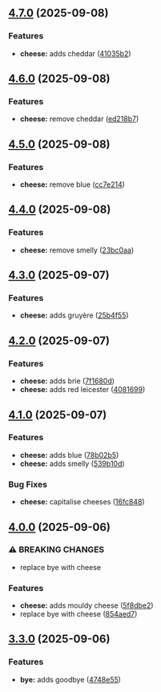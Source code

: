## [4.7.0](https://github.com/peter-bread/semantic-release-test/compare/v4.6.0...v4.7.0) (2025-09-08)

### Features

* **cheese:** adds cheddar ([41035b2](https://github.com/peter-bread/semantic-release-test/commit/41035b28e7b1925369212b908d0169ed7df50e23))

## [4.6.0](https://github.com/peter-bread/semantic-release-test/compare/v4.5.0...v4.6.0) (2025-09-08)

### Features

* **cheese:** remove cheddar ([ed218b7](https://github.com/peter-bread/semantic-release-test/commit/ed218b70be58b1bba4a5f0d77316287bde3077ea))

## [4.5.0](https://github.com/peter-bread/semantic-release-test/compare/v4.4.0...v4.5.0) (2025-09-08)

### Features

* **cheese:** remove blue ([cc7e214](https://github.com/peter-bread/semantic-release-test/commit/cc7e214b805587bb6b601f1b6e12f2cc3eee1c5b))

## [4.4.0](https://github.com/peter-bread/semantic-release-test/compare/v4.3.0...v4.4.0) (2025-09-08)

### Features

* **cheese:** remove smelly ([23bc0aa](https://github.com/peter-bread/semantic-release-test/commit/23bc0aa8a825d3726e80e0e8d8597a3f8ef408ff))

## [4.3.0](https://github.com/peter-bread/semantic-release-test/compare/v4.2.0...v4.3.0) (2025-09-07)

### Features

* **cheese:** adds gruyère ([25b4f55](https://github.com/peter-bread/semantic-release-test/commit/25b4f55ad6bb30942dcdc25e1a1176d29b76c400))

## [4.2.0](https://github.com/peter-bread/semantic-release-test/compare/v4.1.0...v4.2.0) (2025-09-07)

### Features

* **cheese:** adds brie ([7f1680d](https://github.com/peter-bread/semantic-release-test/commit/7f1680d0c2636c07ab576d0cda3477fb0e1cb931))
* **cheese:** adds red leicester ([4081699](https://github.com/peter-bread/semantic-release-test/commit/4081699b6ed4d96077dae699f771cd134f30122f))

## [4.1.0](https://github.com/peter-bread/semantic-release-test/compare/v4.0.0...v4.1.0) (2025-09-07)

### Features

* **cheese:** adds blue ([78b02b5](https://github.com/peter-bread/semantic-release-test/commit/78b02b570ec1ee63d15ff859141e52384930e418))
* **cheese:** adds smelly ([539b10d](https://github.com/peter-bread/semantic-release-test/commit/539b10dfce92f10f2d1f00695ca82b5e92f11b48))

### Bug Fixes

* **cheese:** capitalise cheeses ([16fc848](https://github.com/peter-bread/semantic-release-test/commit/16fc8482b1b967accbdb4488edcf276a657139c2))

## [4.0.0](https://github.com/peter-bread/semantic-release-test/compare/v3.3.0...v4.0.0) (2025-09-06)

### ⚠ BREAKING CHANGES

* replace bye with cheese

### Features

* **cheese:** adds mouldy cheese ([5f8dbe2](https://github.com/peter-bread/semantic-release-test/commit/5f8dbe21e1029ea0dae0cde9f024ffb269df990c))
* replace bye with cheese ([854aed7](https://github.com/peter-bread/semantic-release-test/commit/854aed720bc3794117ea442d644a061c65488e1d))

## [3.3.0](https://github.com/peter-bread/semantic-release-test/compare/v3.2.0...v3.3.0) (2025-09-06)

### Features

* **bye:** adds goodbye ([4748e55](https://github.com/peter-bread/semantic-release-test/commit/4748e555b7efa665bec8d37aa6fa93b10a5db372))

